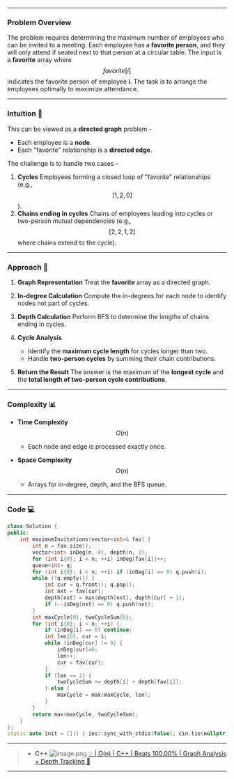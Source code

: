 
---

### **Problem Overview**  

The problem requires determining the maximum number of employees who can be invited to a meeting. Each employee has a **favorite person**, and they will only attend if seated next to that person at a circular table. The input is a **favorite** array where $$favorite[i]$$ indicates the favorite person of employee **i**. The task is to arrange the employees optimally to maximize attendance.

---

### **Intuition** 🧩

This can be viewed as a **directed graph** problem -
- Each employee is a **node**.  
- Each "favorite" relationship is a **directed edge**.  

The challenge is to handle two cases -  
1. **Cycles** Employees forming a closed loop of "favorite" relationships (e.g., $$[1,2,0]$$).  
2. **Chains ending in cycles** Chains of employees leading into cycles or two-person mutual dependencies (e.g., $$[2,2,1,2]$$ where chains extend to the cycle).  

---

### **Approach**  🎯

1. **Graph Representation**  Treat the **favorite** array as a directed graph.  
2. **In-degree Calculation**  Compute the in-degrees for each node to identify nodes not part of cycles.  
3. **Depth Calculation**  Perform BFS to determine the lengths of chains ending in cycles.  

4. **Cycle Analysis**  
   - Identify the **maximum cycle length** for cycles longer than two.  
   - Handle **two-person cycles** by summing their chain contributions.  

5. **Return the Result**  The answer is the maximum of the **longest cycle** and the **total length of two-person cycle contributions**.

---
### **Complexity**  📊

- **Time Complexity** $$O(n)$$  
  - Each node and edge is processed exactly once.  

- **Space Complexity** $$O(n)$$ 
  - Arrays for in-degree, depth, and the BFS queue.
---

### **Code**   💻

```cpp
class Solution {
public:
    int maximumInvitations(vector<int>& fav) {
        int n = fav.size();
        vector<int> inDeg(n, 0), depth(n, 1);
        for (int i{0}; i < n; ++i) inDeg[fav[i]]++;
        queue<int> q;
        for (int i{0}; i < n; ++i) if (inDeg[i] == 0) q.push(i);
        while (!q.empty()) {
            int cur = q.front(); q.pop();
            int nxt = fav[cur];
            depth[nxt] = max(depth[nxt], depth[cur] + 1);
            if (--inDeg[nxt] == 0) q.push(nxt);
        }
        int maxCycle{0}, twoCycleSum{0};
        for (int i{0}; i < n; ++i) {
            if (inDeg[i] == 0) continue;
            int len{0}, cur = i;
            while (inDeg[cur] != 0) {
                inDeg[cur]=0;
                len++;
                cur = fav[cur];
            }
            if (len == 2) {
                twoCycleSum += depth[i] + depth[fav[i]];
            } else {
                maxCycle = max(maxCycle, len);
            }
        }
        return max(maxCycle, twoCycleSum);
    }
};
static auto init = []() { ios::sync_with_stdio(false); cin.tie(nullptr); cout.tie(nullptr); return nullptr; }();
```

---
> - **C++**
> ![image.png](https://assets.leetcode.com/users/images/2584c076-616f-444c-a9e6-12c0c632c620_1737853037.8886988.png)
[💡 | O(n) | C++ | Beats 100.00% | Graph Analysis + Depth Tracking 🧠](https://leetcode.com/problems/maximum-employees-to-be-invited-to-a-meeting/solutions/6329632/o-n-c-beats-100-00-graph-analysis-depth-tracking)

---

